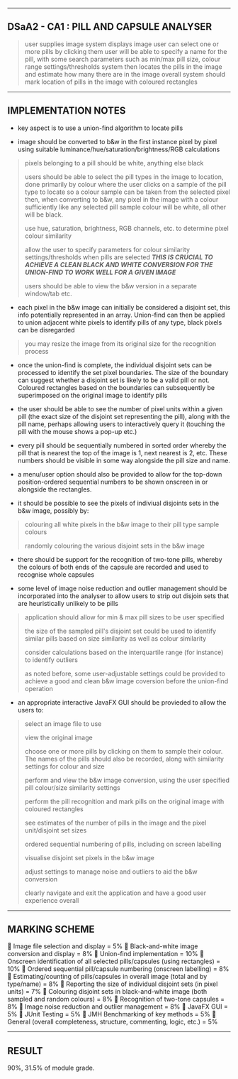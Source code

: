 ---------------------------------------------------------------------------	
DSaA2 - CA1 : PILL AND CAPSULE ANALYSER
---------------------------------------------------------------------------

> user supplies image
> system displays image
> user can select one or more pills by clicking them
> user will be able to specify a name for the pill, with some search parameters such as min/max pill size, colour range settings/thresholds
> system then locates the pills in the image and estimate how many there are in the image overall
> system should mark location of pills in the image with coloured rectangles

---------------------------------------------------------------------------		
IMPLEMENTATION NOTES
---------------------------------------------------------------------------

- key aspect is to use a union-find algorithm to locate pills

- image should be converted to b&w in the first instance pixel by pixel using suitable luminance/hue/saturation/brightness/RGB calculations
> pixels belonging to a pill should be white, anything else black
> 
> users should be able to select the pill types in the image to location, done primarily by colour where the user clicks on a sample of the pill type to locate so a colour sample can be taken from the selected pixel then, when converting to b&w, any pixel in the image with a colour sufficiently like any selected pill sample colour will be white, all other will be black.
> 
> use hue, saturation, brightness, RGB channels, etc. to determine pixel colour similarity
> 
> allow the user to specify parameters for colour similarity settings/thresholds when pills are selected ***THIS IS CRUCIAL TO ACHIEVE A CLEAN BLACK AND WHITE CONVERSION FOR THE UNION-FIND TO WORK WELL FOR A GIVEN IMAGE***
> 
> users should be able to view the b&w version in a separate window/tab etc.

- each pixel in the b&w image can initially be considered a disjoint set, this info potentially represented in an array. Union-find can then be applied to union adjacent white pixels to identify pills of any type, black pixels can be disregarded
> you may resize the image from its original size for the recognition process

- once the union-find is complete, the individual disjoint sets can be processed to identify the set pixel boundaries. The size of the boundary can suggest whether a disjoint set is likely to be a valid pill or not. Coloured rectangles based on the boundaries can subsequently be superimposed on the original image to identify pills

- the user should be able to see the number of pixel units within a given pill (the exact size of the disjoint set representing the pill), along with the pill name, perhaps allowing users to interactively query it (touching the pill with the mouse shows a pop-up etc.)

- every pill should be sequentially numbered in sorted order whereby the pill that is nearest the top of the image is 1, next nearest is 2, etc. These numbers should be visible in some way alongside the pill size and name.

- a menu/user option should also be provided to allow for the top-down position-ordered sequential numbers to be shown onscreen in or alongside the rectangles.

- it should be possible to see the pixels of indiviual disjoints sets in the b&w image, possibly by:
> colouring all white pixels in the b&w image to their pill type sample colours
> 
> randomly colouring the various disjoint sets in the b&w image

- there should be support for the recognition of two-tone pills, whereby the colours of both ends of the capsule are recorded and used to recognise whole capsules

- some level of image noise reduction and outlier management should be incorporated into the analyser to allow users to strip out disjoin sets that are heuristically unlikely to be pills
> application should allow for min & max pill sizes to be user specified
> 
> the size of the sampled pill's disjoint set could be used to identify similar pills based on size similarity as well as colour similarity
> 
> consider calculations based on the interquartile range (for instance) to identify outliers
> 
> as noted before, some user-adjustable settings could be provided to achieve a good and clean b&w image coversion before the union-find operation

- an appropriate interactive JavaFX GUI should be provieded to allow the users to:
> select an image file to use
> 
> view the original image
> 
> choose one or more pills by clicking on them to sample their colour. The names of the pills should also be recorded, along with similarity settings for colour and size
> 
> perform and view the b&w image conversion, using the user specified pill colour/size similarity settings
> 
> perform the pill recognition and mark pills on the original image with coloured rectangles
> 
> see estimates of the number of pills in the image and the pixel unit/disjoint set sizes
> 
> ordered sequential numbering of pills, including on screen labelling
> 
> visualise disjoint set pixels in the b&w image
> 
> adjust settings to manage noise and outliers to aid the b&w conversion
> 
> clearly navigate and exit the application and have a good user experience overall

---------------------------------------------------------------------------				
MARKING SCHEME
---------------------------------------------------------------------------

 Image file selection and display = 5%
 Black-and-white image conversion and display = 8%
 Union-find implementation = 10%
 Onscreen identification of all selected pills/capsules (using rectangles) = 10%
 Ordered sequential pill/capsule numbering (onscreen labelling) = 8%
 Estimating/counting of pills/capsules in overall image (total and by type/name) = 8%
 Reporting the size of individual disjoint sets (in pixel units) = 7%
 Colouring disjoint sets in black-and-white image (both sampled and random colours) = 8%
 Recognition of two-tone capsules = 8%
 Image noise reduction and outlier management = 8%
 JavaFX GUI = 5%
 JUnit Testing = 5%
 JMH Benchmarking of key methods = 5%
 General (overall completeness, structure, commenting, logic, etc.) = 5% 

---------------------------------------------------------------------------				
RESULT
---------------------------------------------------------------------------

90%, 31.5% of module grade.
